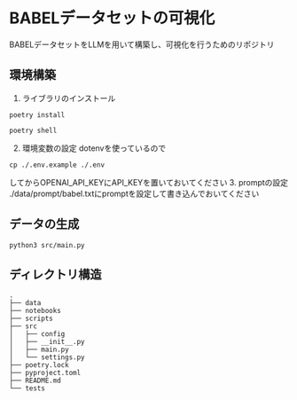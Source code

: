 # BABELデータセットの可視化
BABELデータセットをLLMを用いて構築し、可視化を行うためのリポジトリ

## 環境構築
1. ライブラリのインストール
```
poetry install
```
```
poetry shell
```
2. 環境変数の設定
dotenvを使っているので
```
cp ./.env.example ./.env
```
してからOPENAI_API_KEYにAPI_KEYを置いておいてください
3. promptの設定
./data/prompt/babel.txtにpromptを設定して書き込んでおいてください


## データの生成
```
python3 src/main.py
```

## ディレクトリ構造
```text
.
├── data
├── notebooks
├── scripts
├── src
│   ├── config
│   ├── __init__.py
│   ├── main.py
│   └── settings.py
├── poetry.lock
├── pyproject.toml
├── README.md
└── tests
```
